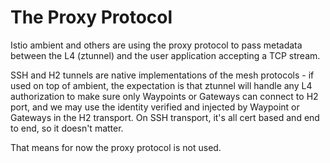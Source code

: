 # The Proxy Protocol

Istio ambient and others are using the proxy protocol to pass metadata between the L4 (ztunnel) and the user application
accepting a TCP stream. 

SSH and H2 tunnels are native implementations of the mesh protocols - if used on top of ambient, the expectation
is that ztunnel will handle any L4 authorization to make sure only Waypoints or Gateways can connect to H2 port,
and we may use the identity verified and injected by Waypoint or Gateways in the H2 transport. On SSH transport, it's all
cert based and end to end, so it doesn't matter.

That means for now the proxy protocol is not used.
